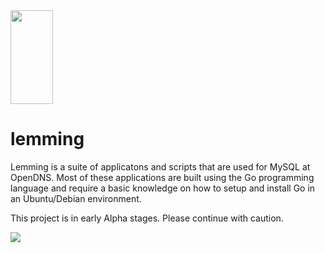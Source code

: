 <img src="https://raw.githubusercontent.com/opendns/lemming/master/docs/images/odns_lemming.png" width="68" height="150">

# lemming

Lemming is a suite of applicatons and scripts that are used for MySQL at OpenDNS. Most of these applications are built using the Go programming language and require a basic knowledge on how to setup and install Go in an Ubuntu/Debian environment.

This project is in early Alpha stages. Please continue with caution.

<img src="https://travis-ci.org/simar7/lemming.svg">
